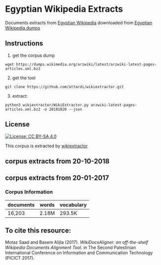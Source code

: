 # Egyptian Wikipedia Extracts
Documents extracts from [Egyptian Wikipedia](arz.wikipedia.org) downloaded from [Egyptian Wikipedia dumps](https://dumps.wikimedia.org/arzwiki/)

## Instructions 
1. get the corpus dump 
```
wget https://dumps.wikimedia.org/arzwiki/latest/arzwiki-latest-pages-articles.xml.bz2 
```
2. get the tool
```
git clone https://github.com/attardi/wikiextractor.git
```
3. extract: 
```
python3 wikiextractor/WikiExtractor.py arzwiki-latest-pages-articles.xml.bz2 -o 20181020 --json 
```

## License
[![License: CC BY-SA 4.0](https://img.shields.io/badge/License-CC%20BY--SA%204.0-lightgrey.svg)](http://creativecommons.org/licenses/by-sa/4.0/)
 
This corpus is extracted by [wikiextractor](https://github.com/attardi/wikiextractor)

## corpus extracts from 20-10-2018 

## corpus extracts from 20-01-2017 

### Corpus Information

| documents | words | vocabulary |
| --- | --- | --- |
| 16,203 | 2.18M | 293.5K |

## To cite this resource:

Motaz Saad and Basem Alijla (2017). _WikiDocsAligner: an off-the-shelf Wikipedia Documents Alignment Tool_. in The Second Palestinian International Conference on Information and Communication Technology (PICICT 2017). 
